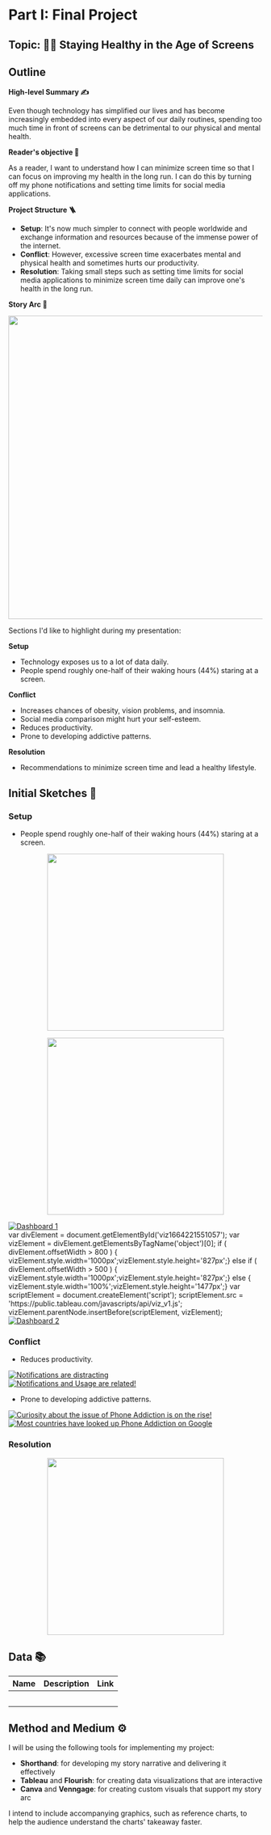 # Part I: Final Project

## Topic: 🏃‍♀️ Staying Healthy in the Age of Screens 
## Outline 

**High-level Summary ✍️**

Even though technology has simplified our lives and has become increasingly embedded into every aspect of our daily routines, spending too much time in front of screens can be detrimental to our physical and mental health.

**Reader's objective 📖**

As a reader, I want to understand how I can minimize screen time so that I can focus on improving my health in the long run.
I can do this by turning off my phone notifications and setting time limits for social media applications. 

**Project Structure 🪜**
- **Setup**: It's now much simpler to connect with people worldwide and exchange information and resources because of the immense power of the internet.
- **Conflict**: However, excessive screen time exacerbates mental and physical health and sometimes hurts our productivity.
- **Resolution**: Taking small steps such as setting time limits for social media applications to minimize screen time daily can improve one's health in the long run.

**Story Arc 📜** 
<p align="center">
<img src = "https://i.imgur.com/EFOpFRD.png" height = 600>
</p>

Sections I'd like to highlight during my presentation:

**Setup**
- Technology exposes us to a lot of data daily. 
- People spend roughly one-half of their waking hours (44%) staring at a screen.

**Conflict**
- Increases chances of obesity, vision problems, and insomnia.
- Social media comparison might hurt your self-esteem.
- Reduces productivity.
- Prone to developing addictive patterns.

**Resolution**
- Recommendations to minimize screen time and lead a healthy lifestyle.

## Initial Sketches 🎨 

### Setup
- People spend roughly one-half of their waking hours (44%) staring at a screen.

<p align="center">
<img src="https://i.imgur.com/WWvRx7d.png" height=350> 
</p>

<p align="center">
<img src="https://i.imgur.com/Xm78rLn.png" height=350>
</p>  

<div class='tableauPlaceholder' id='viz1664221551057' style='position: relative'><noscript><a href='#'><img alt='Dashboard 1 ' src='https:&#47;&#47;public.tableau.com&#47;static&#47;images&#47;My&#47;Myappusage&#47;Dashboard1&#47;1_rss.png' style='border: none' /></a></noscript><object class='tableauViz'  style='display:none;'><param name='host_url' value='https%3A%2F%2Fpublic.tableau.com%2F' /> <param name='embed_code_version' value='3' /> <param name='site_root' value='' /><param name='name' value='Myappusage&#47;Dashboard1' /><param name='tabs' value='no' /><param name='toolbar' value='yes' /><param name='static_image' value='https:&#47;&#47;public.tableau.com&#47;static&#47;images&#47;My&#47;Myappusage&#47;Dashboard1&#47;1.png' /> <param name='animate_transition' value='yes' /><param name='display_static_image' value='yes' /><param name='display_spinner' value='yes' /><param name='display_overlay' value='yes' /><param name='display_count' value='yes' /><param name='language' value='en-GB' /><param name='filter' value='publish=yes' /></object></div
  <script type='text/javascript'>                    
  var divElement = document.getElementById('viz1664221551057');                    
  var vizElement = divElement.getElementsByTagName('object')[0];                    
  if ( divElement.offsetWidth > 800 ) { vizElement.style.width='1000px';vizElement.style.height='827px';} 
  else if ( divElement.offsetWidth > 500 ) { vizElement.style.width='1000px';vizElement.style.height='827px';} 
  else { vizElement.style.width='100%';vizElement.style.height='1477px';}                     
  var scriptElement = document.createElement('script');                    
  scriptElement.src = 'https://public.tableau.com/javascripts/api/viz_v1.js';                    
  vizElement.parentNode.insertBefore(scriptElement, vizElement);                
  </script>

<div class='tableauPlaceholder' id='viz1664221641049' style='position: relative'><noscript><a href='#'><img alt='Dashboard 2 ' src='https:&#47;&#47;public.tableau.com&#47;static&#47;images&#47;My&#47;Myappusage-WhatsappvsInsta&#47;Dashboard2&#47;1_rss.png' style='border: none' /></a></noscript><object class='tableauViz'  style='display:none;'><param name='host_url' value='https%3A%2F%2Fpublic.tableau.com%2F' /> <param name='embed_code_version' value='3' /> <param name='site_root' value='' /><param name='name' value='Myappusage-WhatsappvsInsta&#47;Dashboard2' /><param name='tabs' value='no' /><param name='toolbar' value='yes' /><param name='static_image' value='https:&#47;&#47;public.tableau.com&#47;static&#47;images&#47;My&#47;Myappusage-WhatsappvsInsta&#47;Dashboard2&#47;1.png' /> <param name='animate_transition' value='yes' /><param name='display_static_image' value='yes' /><param name='display_spinner' value='yes' /><param name='display_overlay' value='yes' /><param name='display_count' value='yes' /><param name='language' value='en-GB' /><param name='filter' value='publish=yes' /></object></div>                
<script type='text/javascript'>                    
  var divElement = document.getElementById('viz1664221641049');                    
  var vizElement = divElement.getElementsByTagName('object')[0];                    
  if ( divElement.offsetWidth > 800 ) { vizElement.style.width='1000px';vizElement.style.height='827px';} 
  else if ( divElement.offsetWidth > 500 ) { vizElement.style.width='1000px';vizElement.style.height='827px';} 
  else { vizElement.style.width='100%';vizElement.style.height='777px';}                     
  var scriptElement = document.createElement('script');                    
  scriptElement.src = 'https://public.tableau.com/javascripts/api/viz_v1.js';                    
  vizElement.parentNode.insertBefore(scriptElement, vizElement);                
</script>

### Conflict
- Reduces productivity.
<div class='tableauPlaceholder' id='viz1664221668727' style='position: relative'><noscript><a href='#'><img alt='Notifications are distracting ' src='https:&#47;&#47;public.tableau.com&#47;static&#47;images&#47;No&#47;Notificationsaredistracting&#47;Sheet2&#47;1_rss.png' style='border: none' /></a></noscript><object class='tableauViz'  style='display:none;'><param name='host_url' value='https%3A%2F%2Fpublic.tableau.com%2F' /> <param name='embed_code_version' value='3' /> <param name='site_root' value='' /><param name='name' value='Notificationsaredistracting&#47;Sheet2' /><param name='tabs' value='no' /><param name='toolbar' value='yes' /><param name='static_image' value='https:&#47;&#47;public.tableau.com&#47;static&#47;images&#47;No&#47;Notificationsaredistracting&#47;Sheet2&#47;1.png' /> <param name='animate_transition' value='yes' /><param name='display_static_image' value='yes' /><param name='display_spinner' value='yes' /><param name='display_overlay' value='yes' /><param name='display_count' value='yes' /><param name='language' value='en-GB' /><param name='filter' value='publish=yes' /></object></div>                
<script type='text/javascript'>                    
  var divElement = document.getElementById('viz1664221668727');                    
  var vizElement = divElement.getElementsByTagName('object')[0];                    
  vizElement.style.width='100%';vizElement.style.height=(divElement.offsetWidth*0.75)+'px';                    
  var scriptElement = document.createElement('script');                    
  scriptElement.src = 'https://public.tableau.com/javascripts/api/viz_v1.js';                    
  vizElement.parentNode.insertBefore(scriptElement, vizElement);                
</script>

<div class='tableauPlaceholder' id='viz1664221786488' style='position: relative'><noscript><a href='#'><img alt='Notifications and Usage are related! ' src='https:&#47;&#47;public.tableau.com&#47;static&#47;images&#47;No&#47;Notificationsandusagearerelated&#47;Sheet6&#47;1_rss.png' style='border: none' /></a></noscript><object class='tableauViz'  style='display:none;'><param name='host_url' value='https%3A%2F%2Fpublic.tableau.com%2F' /> <param name='embed_code_version' value='3' /> <param name='site_root' value='' /><param name='name' value='Notificationsandusagearerelated&#47;Sheet6' /><param name='tabs' value='no' /><param name='toolbar' value='yes' /><param name='static_image' value='https:&#47;&#47;public.tableau.com&#47;static&#47;images&#47;No&#47;Notificationsandusagearerelated&#47;Sheet6&#47;1.png' /> <param name='animate_transition' value='yes' /><param name='display_static_image' value='yes' /><param name='display_spinner' value='yes' /><param name='display_overlay' value='yes' /><param name='display_count' value='yes' /><param name='language' value='en-GB' /><param name='filter' value='publish=yes' /></object></div>                
<script type='text/javascript'>                    
  var divElement = document.getElementById('viz1664221786488');                    
  var vizElement = divElement.getElementsByTagName('object')[0];                    
  vizElement.style.width='100%';vizElement.style.height=(divElement.offsetWidth*0.75)+'px';                    
  var scriptElement = document.createElement('script');                    
  scriptElement.src = 'https://public.tableau.com/javascripts/api/viz_v1.js';                    
  vizElement.parentNode.insertBefore(scriptElement, vizElement);                
</script>

- Prone to developing addictive patterns.
<div class='tableauPlaceholder' id='viz1664221818841' style='position: relative'><noscript><a href='#'><img alt='Curiosity about the issue of Phone Addiction is on the rise! ' src='https:&#47;&#47;public.tableau.com&#47;static&#47;images&#47;Go&#47;GoogleTrends-Phoneaddictionovertime&#47;Sheet8&#47;1_rss.png' style='border: none' /></a></noscript><object class='tableauViz'  style='display:none;'><param name='host_url' value='https%3A%2F%2Fpublic.tableau.com%2F' /> <param name='embed_code_version' value='3' /> <param name='site_root' value='' /><param name='name' value='GoogleTrends-Phoneaddictionovertime&#47;Sheet8' /><param name='tabs' value='no' /><param name='toolbar' value='yes' /><param name='static_image' value='https:&#47;&#47;public.tableau.com&#47;static&#47;images&#47;Go&#47;GoogleTrends-Phoneaddictionovertime&#47;Sheet8&#47;1.png' /> <param name='animate_transition' value='yes' /><param name='display_static_image' value='yes' /><param name='display_spinner' value='yes' /><param name='display_overlay' value='yes' /><param name='display_count' value='yes' /><param name='language' value='en-GB' /><param name='filter' value='publish=yes' /></object></div>                
<script type='text/javascript'>                    
  var divElement = document.getElementById('viz1664221818841');                    
  var vizElement = divElement.getElementsByTagName('object')[0];                    
  vizElement.style.width='100%';vizElement.style.height=(divElement.offsetWidth*0.75)+'px';                    
  var scriptElement = document.createElement('script');                    
  scriptElement.src = 'https://public.tableau.com/javascripts/api/viz_v1.js';                    
  vizElement.parentNode.insertBefore(scriptElement, vizElement);                
</script>

<div class='tableauPlaceholder' id='viz1664221837223' style='position: relative'><noscript><a href='#'><img alt='Most countries have looked up Phone Addiction on Google ' src='https:&#47;&#47;public.tableau.com&#47;static&#47;images&#47;Go&#47;GoogleTrends-Phoneaddictionbyregion&#47;Sheet7&#47;1_rss.png' style='border: none' /></a></noscript><object class='tableauViz'  style='display:none;'><param name='host_url' value='https%3A%2F%2Fpublic.tableau.com%2F' /> <param name='embed_code_version' value='3' /> <param name='site_root' value='' /><param name='name' value='GoogleTrends-Phoneaddictionbyregion&#47;Sheet7' /><param name='tabs' value='no' /><param name='toolbar' value='yes' /><param name='static_image' value='https:&#47;&#47;public.tableau.com&#47;static&#47;images&#47;Go&#47;GoogleTrends-Phoneaddictionbyregion&#47;Sheet7&#47;1.png' /> <param name='animate_transition' value='yes' /><param name='display_static_image' value='yes' /><param name='display_spinner' value='yes' /><param name='display_overlay' value='yes' /><param name='display_count' value='yes' /><param name='language' value='en-GB' /><param name='filter' value='publish=yes' /></object></div>               
<script type='text/javascript'>                    
  var divElement = document.getElementById('viz1664221837223');                    
  var vizElement = divElement.getElementsByTagName('object')[0];                    
  vizElement.style.width='100%';vizElement.style.height=(divElement.offsetWidth*0.75)+'px';                    
  var scriptElement = document.createElement('script');                    
  scriptElement.src = 'https://public.tableau.com/javascripts/api/viz_v1.js';                    
  vizElement.parentNode.insertBefore(scriptElement, vizElement);                
</script>

### Resolution
<p align="center">
<img src="https://i.imgur.com/qGAmoCr.png" height=350>
</p> 

## Data 📚 
| Name | Description | Link |
|:-----|:------------|:-----|
|  |  | []()|
|  |  | []()|
|  |  | []()|
|  |  | []()|
|  |  | []()|

## Method and Medium ⚙️ 
I will be using the following tools for implementing my project:
- **Shorthand**: for developing my story narrative and delivering it effectively
- **Tableau** and **Flourish**: for creating data visualizations that are interactive
- **Canva** and **Venngage**: for creating custom visuals that support my story arc

I intend to include accompanying graphics, such as reference charts, to help the audience understand the charts' takeaway faster.
